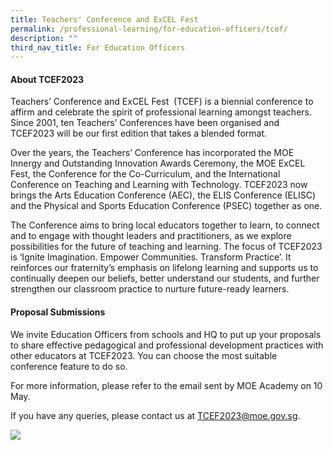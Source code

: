 ```yaml
---
title: Teachers' Conference and ExCEL Fest
permalink: /professional-learning/for-education-officers/tcef/
description: ""
third_nav_title: For Education Officers
---
```



#### About TCEF2023

Teachers’ Conference and ExCEL Fest  (TCEF) is a biennial conference to affirm and celebrate the spirit of professional learning amongst teachers. Since 2001, ten Teachers’ Conferences have been organised and TCEF2023 will be our first edition that takes a blended format. 

Over the years, the Teachers’ Conference has incorporated the MOE Innergy and Outstanding Innovation Awards Ceremony, the MOE ExCEL Fest, the Conference for the Co-Curriculum, and the International Conference on Teaching and Learning with Technology. TCEF2023 now brings the Arts Education Conference (AEC), the ELIS Conference (ELISC) and the Physical and Sports Education Conference (PSEC) together as one.

The Conference aims to bring local educators together to learn, to connect and to engage with thought leaders and practitioners, as we explore possibilities for the future of teaching and learning. The focus of TCEF2023 is ‘Ignite Imagination. Empower Communities. Transform Practice’. It reinforces our fraternity’s emphasis on lifelong learning and supports us to continually deepen our beliefs, better understand our students, and further strengthen our classroom practice to nurture future-ready learners.

#### Proposal Submissions

We invite Education Officers from schools and HQ to put up your proposals to share effective pedagogical and professional development practices with other educators at TCEF2023. You can choose the most suitable conference feature to do so.

For more information, please refer to the email sent by MOE Academy on 10 May.

If you have any queries, please contact us at [TCEF2023@moe.gov.sg](mailto:TCEF2023@moe.gov.sg).

![](https://staging.d2dfevnwgxersp.amplifyapp.com/images/tcef1.png)